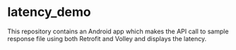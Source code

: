 # latency_demo

This repository contains an Android app which makes the API call to sample response file using both Retrofit and Volley and displays the latency.
